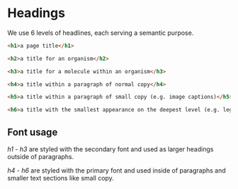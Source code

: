 # Headings
We use 6 levels of headlines, each serving a semantic purpose.

```html
<h1>a page title</h1>
```

```html
<h2>a title for an organism</h2>
```

```html
<h3>a title for a molecule within an organism</h3>
```

```html
<h4>a title within a paragraph of normal copy</h4>
```

```html
<h5>a title within a paragraph of small copy (e.g. image captions)</h5>
```

```html
<h6>a title with the smallest appearance on the deepest level (e.g. legal in footer)</h6>
```

## Font usage
*h1 - h3* are styled with the secondary font and used as larger headings outside of paragraphs.

*h4 - h6* are styled with the primary font and used inside of paragraphs and smaller text sections like small copy.
